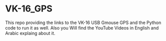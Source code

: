 # VK-16_GPS
This repo providing the links to the VK-16 USB Gmouse GPS and the Python code to run it as well. Also you Will find the YouTube Videos in English and Arabic explaing about it. 
